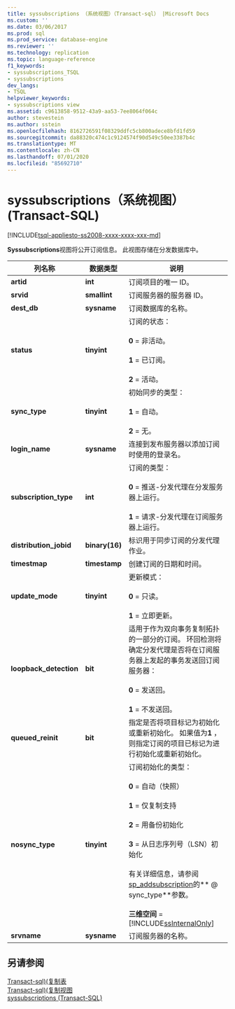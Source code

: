 ```yaml
---
title: syssubscriptions （系统视图）（Transact-sql） |Microsoft Docs
ms.custom: ''
ms.date: 03/06/2017
ms.prod: sql
ms.prod_service: database-engine
ms.reviewer: ''
ms.technology: replication
ms.topic: language-reference
f1_keywords:
- syssubscriptions_TSQL
- syssubscriptions
dev_langs:
- TSQL
helpviewer_keywords:
- syssubscriptions view
ms.assetid: c9613858-9512-43a9-aa53-7ee8064f064c
author: stevestein
ms.author: sstein
ms.openlocfilehash: 8162726591f08329ddfc5cb800adece8bfd1fd59
ms.sourcegitcommit: da88320c474c1c9124574f90d549c50ee3387b4c
ms.translationtype: MT
ms.contentlocale: zh-CN
ms.lasthandoff: 07/01/2020
ms.locfileid: "85692710"
---
```

# <a name="syssubscriptions-system-view-transact-sql"></a>syssubscriptions（系统视图）(Transact-SQL)
[!INCLUDE[tsql-appliesto-ss2008-xxxx-xxxx-xxx-md](../../includes/applies-to-version/sqlserver.md)]

  **Syssubscriptions**视图将公开订阅信息。 此视图存储在分发数据库中。  
  
|列名称|数据类型|说明|  
|-----------------|---------------|-----------------|  
|**artid**|**int**|订阅项目的唯一 ID。|  
|**srvid**|**smallint**|订阅服务器的服务器 ID。|  
|**dest_db**|**sysname**|订阅数据库的名称。|  
|**status**|**tinyint**|订阅的状态：<br /><br /> **0** = 非活动。<br /><br /> **1** = 已订阅。<br /><br /> **2** = 活动。|  
|**sync_type**|**tinyint**|初始同步的类型：<br /><br /> **1** = 自动。<br /><br /> **2** = 无。|  
|**login_name**|**sysname**|连接到发布服务器以添加订阅时使用的登录名。|  
|**subscription_type**|**int**|订阅的类型：<br /><br /> **0** = 推送-分发代理在分发服务器上运行。<br /><br /> **1** = 请求-分发代理在订阅服务器上运行。|  
|**distribution_jobid**|**binary(16)**|标识用于同步订阅的分发代理作业。|  
|**timestmap**|**timestamp**|创建订阅的日期和时间。|  
|**update_mode**|**tinyint**|更新模式：<br /><br /> **0** = 只读。<br /><br /> **1** = 立即更新。|  
|**loopback_detection**|**bit**|适用于作为双向事务复制拓扑的一部分的订阅。 环回检测将确定分发代理是否将在订阅服务器上发起的事务发送回订阅服务器：<br /><br /> **0** = 发送回。<br /><br /> **1** = 不发送回。|  
|**queued_reinit**|**bit**|指定是否将项目标记为初始化或重新初始化。 如果值为**1** ，则指定订阅的项目已标记为进行初始化或重新初始化。|  
|**nosync_type**|**tinyint**|订阅初始化的类型：<br /><br /> **0** = 自动（快照）<br /><br /> **1** = 仅复制支持<br /><br /> **2** = 用备份初始化<br /><br /> **3** = 从日志序列号（LSN）初始化<br /><br /> 有关详细信息，请参阅[sp_addsubscription](../../relational-databases/system-stored-procedures/sp-addsubscription-transact-sql.md)的** \@ sync_type**参数。<br /><br /> **三维空间** = [!INCLUDE[ssInternalOnly](../../includes/ssinternalonly-md.md)]|  
|**srvname**|**sysname**|订阅服务器的名称。|  
  
## <a name="see-also"></a>另请参阅  
 [Transact-sql&#41;&#40;复制表](../../relational-databases/system-tables/replication-tables-transact-sql.md)   
 [Transact-sql&#41;&#40;复制视图](../../relational-databases/system-views/replication-views-transact-sql.md)   
 [syssubscriptions &#40;Transact-SQL&#41;](../../relational-databases/system-tables/syssubscriptions-transact-sql.md)  
  
  
